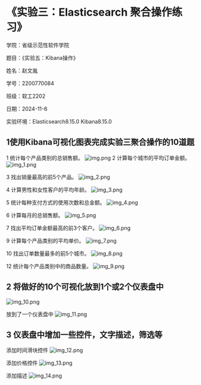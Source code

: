 # 《实验三：Elasticsearch 聚合操作练习》
学院：省级示范性软件学院

题目：《实验五：Kibana操作》

姓名：赵文胤

学号：2200770084

班级：软工2202

日期：2024-11-6

实验环境：Elasticsearch8.15.0 Kibana8.15.0

## 1使用Kibana可视化图表完成实验三聚合操作的10道题

1 统计每个产品类别的总销售额。
![img.png](picture/sy5/img.png)
2 计算每个城市的平均订单金额。
![img_1.png](picture/sy5/img_1.png)

3 找出销量最高的前5个产品。
![img_2.png](picture/sy5/img_2.png)

4 计算男性和女性客户的平均年龄。
![img_3.png](picture/sy5/img_3.png)

5 统计每种支付方式的使用次数和总金额。
![img_4.png](picture/sy5/img_4.png)

6 计算每月的总销售额。
![img_5.png](picture/sy5/img_5.png)

7 找出平均订单金额最高的前3个客户。
![img_6.png](picture/sy5/img_6.png)

9 计算每个产品类别的平均单价。
![img_7.png](picture/sy5/img_7.png)

10 找出订单数量最多的前5个城市。
![img_8.png](picture/sy5/img_8.png)

12 统计每个产品类别中的商品数量。
![img_9.png](picture/sy5/img_9.png)

## 2 将做好的10个可视化放到1个或2个仪表盘中
![img_10.png](picture/sy5/img_10.png)

放到了一个仪表盘中
![img_11.png](picture/sy5/img_11.png)

## 3 仪表盘中增加一些控件，文字描述，筛选等

添加时间滑块控件
![img_12.png](picture/sy5/img_12.png)

添加价格控件
![img_13.png](picture/sy5/img_13.png)

添加描述
![img_14.png](picture/sy5/img_14.png)
